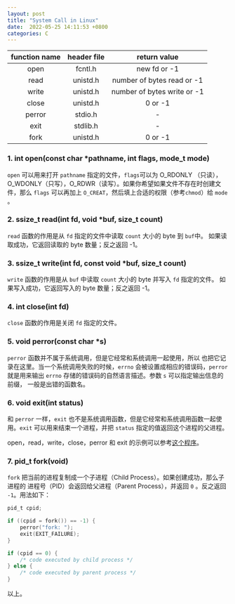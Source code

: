 ```yaml
---
layout: post
title: "System Call in Linux"
date:  2022-05-25 14:11:53 +0800
categories: C
---
```


| function name | header file | return value |
| :----:        | :----:      | :------:     |
| open | fcntl.h | new fd or -1 |
| read | unistd.h | number of bytes read or -1 |
| write | unistd.h | number of bytes write or -1 |
| close | unistd.h | 0 or -1 |
| perror | stdio.h | - |
| exit | stdlib.h | - |
| fork | unistd.h | 0 or -1 |

### 1. int open(const char \*pathname, int flags, mode_t mode)
`open` 可以用来打开 `pathname` 指定的文件，`flags`可以为 O_RDONLY （只读），
O_WDONLY（只写），O_RDWR（读写）。如果你希望如果文件不存在时创建文件，那么
`flags` 可以再加上 `O_CREAT`，然后填上合适的权限（参考`chmod`）给 `mode` 。

### 2. ssize_t read(int fd, void \*buf, size_t count)
`read` 函数的作用是从 `fd` 指定的文件中读取 `count` 大小的 byte 到 `buf`中。
如果读取成功，它返回读取的 byte 数量；反之返回 -1。

### 3. ssize_t write(int fd, const void \*buf, size_t count)
`write` 函数的作用是从 `buf` 中读取 `count` 大小的 byte 并写入 `fd` 指定的文件。
如果写入成功，它返回写入的 byte 数量；反之返回 -1。

### 4. int close(int fd)
`close` 函数的作用是关闭 `fd` 指定的文件。

### 5. void perror(const char \*s)
`perror` 函数并不属于系统调用，但是它经常和系统调用一起使用，所以
也把它记录在这里。当一个系统调用失败的时候，`errno` 会被设置成相应的错误码，`perror` 
就是用来输出 `errno` 存储的错误码的自然语言描述。参数 `s` 可以指定输出信息的前缀，
一般是出错的函数名。

### 6. void exit(int status)
和 `perror` 一样，`exit` 也不是系统调用函数，但是它经常和系统调用函数一起使用。`exit` 
可以用来结束一个进程，并把 `status` 指定的值返回这个进程的父进程。

open，read，write，close，perror 和 exit 的示例可以参考[这个程序](https://github.com/guo-sj/OSExperiment_Repo/blob/guosj/FileRW/mycp.c)。

### 7. pid_t fork(void)
`fork` 把当前的进程复制成一个子进程（Child Process）。如果创建成功，那么子进程的
进程号（PID）会返回给父进程（Parent Process），并返回 `0` 。反之返回 `-1`。用法如下：
```c
pid_t cpid;

if ((cpid = fork()) == -1) {
    perror("fork: ");
    exit(EXIT_FAILURE);
}

if (cpid == 0) { 
    /* code executed by child process */
} else {
    /* code executed by parent process */
}
```

以上。
